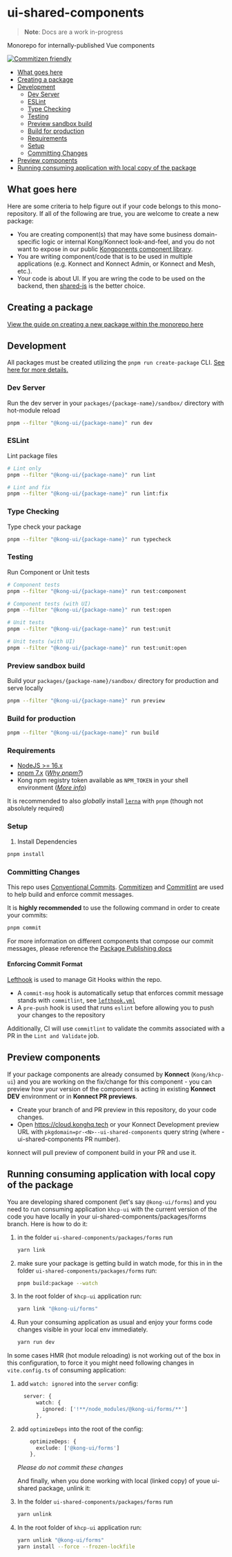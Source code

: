 # ui-shared-components

> **Note**: Docs are a work in-progress

Monorepo for internally-published Vue components

[![Commitizen friendly](https://img.shields.io/badge/commitizen-friendly-brightgreen.svg)](http://commitizen.github.io/cz-cli/)

- [What goes here](#what-goes-here)
- [Creating a package](#creating-a-package)
- [Development](#development)
  - [Dev Server](#dev-server)
  - [ESLint](#eslint)
  - [Type Checking](#type-checking)
  - [Testing](#testing)
  - [Preview sandbox build](#preview-sandbox-build)
  - [Build for production](#build-for-production)
  - [Requirements](#requirements)
  - [Setup](#setup)
  - [Committing Changes](#committing-changes)
- [Preview components](#preview-components)
- [Running consuming application with local copy of the package](#running-consuming-application-with-local-copy-of-the-package)

## What goes here

Here are some criteria to help figure out if your code belongs to this mono-repository. If all of the following are true, you are welcome to create a new package:

- You are creating component(s) that may have some business domain-specific logic or internal Kong/Konnect look-and-feel, and you do not want to expose in our public [Kongponents component library](https://github.com/Kong/kongponents).
- You are writing component/code that is to be used in multiple applications (e.g. Konnect and Konnect Admin, or Konnect and Mesh, etc.).
- Your code is about UI. If you are wring the code to be used on the backend, then [shared-js](https://github.com/Kong/shared-js) is the better choice.


## Creating a package

[View the guide on creating a new package within the monorepo here](./docs/creating-a-package.md)

## Development

All packages must be created utilizing the `pnpm run create-package` CLI. [See here for more details.](./docs/creating-a-package.md#required-use-the-provided-cli-to-scaffold-your-new-package)

### Dev Server

Run the dev server in your `packages/{package-name}/sandbox/` directory with hot-module reload

```sh
pnpm --filter "@kong-ui/{package-name}" run dev
```

### ESLint

Lint package files

```sh
# Lint only
pnpm --filter "@kong-ui/{package-name}" run lint

# Lint and fix
pnpm --filter "@kong-ui/{package-name}" run lint:fix
```

### Type Checking

Type check your package

```sh
pnpm --filter "@kong-ui/{package-name}" run typecheck
```

### Testing

Run Component or Unit tests

```sh
# Component tests
pnpm --filter "@kong-ui/{package-name}" run test:component

# Component tests (with UI)
pnpm --filter "@kong-ui/{package-name}" run test:open

# Unit tests
pnpm --filter "@kong-ui/{package-name}" run test:unit

# Unit tests (with UI)
pnpm --filter "@kong-ui/{package-name}" run test:unit:open
```

### Preview sandbox build

Build your `packages/{package-name}/sandbox/` directory for production and serve locally

```sh
pnpm --filter "@kong-ui/{package-name}" run preview
```

### Build for production

```sh
pnpm --filter "@kong-ui/{package-name}" run build
```

### Requirements

- [NodeJS >= 16.x](https://nodejs.org/en/download/)
- [pnpm 7.x](https://pnpm.io/installation) ([_Why pnpm?_](./docs/why-pnpm.md))
- Kong npm registry token available as `NPM_TOKEN` in your shell environment ([_More info_](./docs/kong-npm-token-setup.md))

It is recommended to also _globally_ install [`lerna`](https://lerna.js.org/) with `pnpm` (though not absolutely required)

### Setup

1. Install Dependencies

```sh
pnpm install
```

### Committing Changes

This repo uses [Conventional Commits](https://www.conventionalcommits.org/en/v1.0.0/). [Commitizen](https://github.com/commitizen/cz-cli) and [Commitlint](https://github.com/conventional-changelog/commitlint) are used to help build and enforce commit messages.

It is **highly recommended** to use the following command in order to create your commits:

```sh
pnpm commit
```

For more information on different components that compose our commit messages, please reference the [Package Publishing docs](./docs/package-publishing.md#conventional-commits)

#### Enforcing Commit Format

[Lefthook](https://github.com/evilmartians/lefthook) is used to manage Git Hooks within the repo.

- A `commit-msg` hook is automatically setup that enforces commit message stands with `commitlint`, see [`lefthook.yml`](./lefthook.yaml)
- A `pre-push` hook is used that runs `eslint` before allowing you to push your changes to the repository

Additionally, CI will use `commitlint` to validate the commits associated with a PR in the `Lint and Validate` job.

## Preview components

If your package components are already consumed by **Konnect** (`Kong/khcp-ui`) and you are working on the fix/change for this component - you can preview how your version of the component is acting in existing **Konnect DEV** environment or in **Konnect PR previews**.

- Create your branch of and PR preview in this repository, do your code changes.
- Open <https://cloud.konghq.tech> or your Konnect Development preview URL with `pkgdomain=pr-<N>--ui-shared-components` query string (where <N> - ui-shared-components PR number).

konnect will pull preview of component build in your PR and use it.

## Running consuming application with local copy of the package

You are developing shared component (let's say `@kong-ui/forms`) and you need to run consuming application `khcp-ui` with the current version of the code you have locally in your ui-shared-components/packages/forms branch. Here is how to do it:

1. in the folder `ui-shared-components/packages/forms` run

    ```sh
    yarn link
    ```

1. make sure your package is getting build in watch mode, for this in in the folder `ui-shared-components/packages/forms` run:

    ```sh
    pnpm build:package --watch
    ```

1. In the root folder of `khcp-ui` application run:

    ```sh
    yarn link "@kong-ui/forms"
    ```

1. Run your consuming application as usual and enjoy your forms code changes visible in your local env immediately.

    ```sh
    yarn run dev
    ```

In some cases HMR (hot module reloading) is not working out of the box in this configuration, to force it you might need following changes in `vite.config.ts` of consuming application:

1. add `watch: ignored` into the `server` config:

    ```ts
      server: {
          watch: {
            ignored: ['!**/node_modules/@kong-ui/forms/**']
          },
    ```

1. add `optimizeDeps` into the root of the config:

    ```ts
        optimizeDeps: {
          exclude: ['@kong-ui/forms']
        },
    ```

    _Please do not commit these changes_

    And finally, when you done working with local (linked copy) of youe ui-shared package, unlink it:

1. In the folder `ui-shared-components/packages/forms` run

    ```sh
    yarn unlink
    ```

1. In the root folder of `khcp-ui` application run:

    ```sh
    yarn unlink "@kong-ui/forms"
    yarn install --force --frozen-lockfile
    ```

